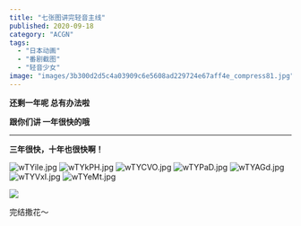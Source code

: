 ```yaml
---
title: "七张图讲完轻音主线"
published: 2020-09-18
category: "ACGN"
tags:
  - "日本动画"
  - "番剧截图"
  - "轻音少女"
image: "images/3b300d2d5c4a03909c6e5608ad229724e67aff4e_compress81.jpg"
---
```


**还剩一年呢 总有办法啦**

**跟你们讲 一年很快的哦**

---

**三年很快，十年也很快啊！**

![wTYiIe.jpg](images/wTYiIe.jpg) ![wTYkPH.jpg](images/wTYkPH.jpg) ![wTYCVO.jpg](images/wTYCVO.jpg) ![wTYPaD.jpg](images/wTYPaD.jpg) ![wTYAGd.jpg](images/wTYAGd.jpg) ![wTYVxI.jpg](images/wTYVxI.jpg) ![wTYeMt.jpg](images/wTYeMt.jpg)

![](images/Screenshot_2020-09-18-00-33-30-873_com.mmbox_.xbrowser.pro_compress53.jpg)

完结撒花～
